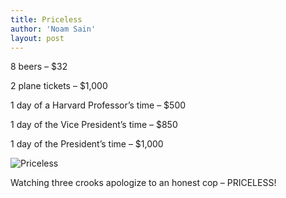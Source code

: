 ```yaml
---
title: Priceless
author: 'Noam Sain'
layout: post
---
```


8 beers – \$32

2 plane tickets – \$1,000

1 day of a Harvard Professor’s time – \$500

1 day of the Vice President’s time – \$850

1 day of the President’s time – \$1,000

![Priceless](https://1.bp.blogspot.com/_8aN4krk1nsk/SphHyLvCfJI/AAAAAAAAAQM/xx-JtbLmEV0/s1600/priceless.jpg "Priceless")

Watching three crooks apologize to an honest cop – PRICELESS!
